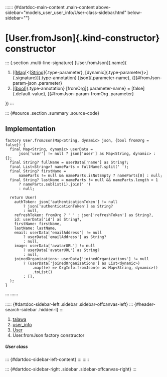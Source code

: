 :::::: {#dartdoc-main-content .main-content above-sidebar="models_user_user_info/User-class-sidebar.html" below-sidebar=""}
<div>

# [User.fromJson]{.kind-constructor} constructor

</div>

::: {.section .multi-line-signature}
[User.fromJson]{.name}(

1.  [[[Map](https://api.flutter.dev/flutter/dart-core/Map-class.html)[\<[[String](https://api.flutter.dev/flutter/dart-core/String-class.html)]{.type-parameter},
    [dynamic]{.type-parameter}\>]{.signature}]{.type-annotation}
    [json]{.parameter-name}, {]{#fromJson-param-json .parameter}
2.  [[[bool](https://api.flutter.dev/flutter/dart-core/bool-class.html)]{.type-annotation}
    [fromOrg]{.parameter-name} = [false]{.default-value},
    ]{#fromJson-param-fromOrg .parameter}

})
:::

::: {#source .section .summary .source-code}
## Implementation

``` language-dart
factory User.fromJson(Map<String, dynamic> json, {bool fromOrg = false}) {
  final Map<String, dynamic> userData =
      json['user'] != null ? json['user'] as Map<String, dynamic> : {};
  final String? fullName = userData['name'] as String?;
  final List<String>? nameParts = fullName?.split(' ');
  final String? firstName =
      nameParts != null && nameParts.isNotEmpty ? nameParts[0] : null;
  final String? lastName = nameParts != null && nameParts.length > 1
      ? nameParts.sublist(1).join(' ')
      : null;

  return User(
    authToken: json['authenticationToken'] != null
        ? json['authenticationToken'] as String?
        : null,
    refreshToken: fromOrg ? ' ' : json['refreshToken'] as String?,
    id: userData['id'] as String?,
    firstName: firstName,
    lastName: lastName,
    email: userData['emailAddress'] != null
        ? userData['emailAddress'] as String?
        : null,
    image: userData['avatarURL'] != null
        ? userData['avatarURL'] as String?
        : null,
    joinedOrganizations: userData['joinedOrganizations'] != null
        ? (userData['joinedOrganizations'] as List<dynamic>)
            .map((e) => OrgInfo.fromJson(e as Map<String, dynamic>))
            .toList()
        : [],
  );
}
```
:::
::::::

::::: {#dartdoc-sidebar-left .sidebar .sidebar-offcanvas-left}
::: {#header-search-sidebar .hidden-l}
:::

1.  [talawa](../../index.html)
2.  [user_info](../../models_user_user_info/)
3.  [User](../../models_user_user_info/User-class.html)
4.  User.fromJson factory constructor

##### User class

::: {#dartdoc-sidebar-left-content}
:::
:::::

::: {#dartdoc-sidebar-right .sidebar .sidebar-offcanvas-right}
:::
